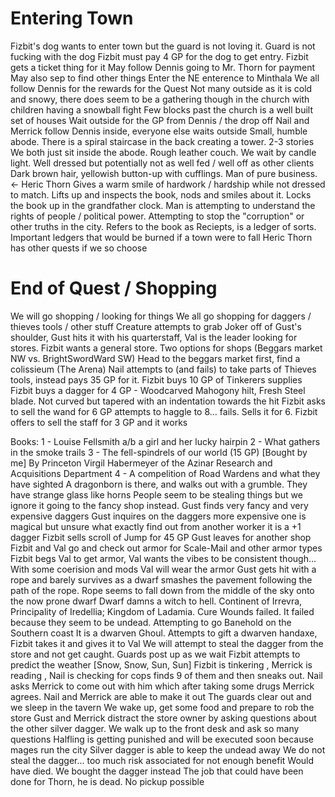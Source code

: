 # Entering Town
Fizbit's dog wants to enter town but the guard is not loving it. 
Guard is not fucking with the dog
Fizbit must pay 4 GP for the dog to get entry. Fizbit gets a ticket thing for it
May follow Dennis going to Mr. Thorn for payment
May also sep to find other things
Enter the NE enterence to Minthala
We all follow Dennis for the rewards for the Quest
Not many outside as it is cold and snowy, there does seem to be a gathering though in the church with children having a snowball fight
Few blocks past the church is a well built set of houses
Wait outside for the GP from Dennis / the drop off
Nail and Merrick follow Dennis inside, everyone else waits outside
Small, humble abode. There is a spiral staircase in the back creating a tower. 2-3 stories
We both just sit inside the abode. Rough leather couch. We wait by candle light.
Well dressed but potentially not as well fed / well off as other clients
Dark brown hair, yellowish button-up with cufflings. Man of pure business. <- Heric Thorn
Gives a warm smile of hardwork / hardship while not dressed to match.
Lifts up and inspects the book, nods and smiles about it.
Locks the book up in the grandfather clock. 
Man is attempting to understand the rights of people / political power. Attempting to stop the "corruption" or other truths in the city. Refers to the book as Reciepts, is a ledger of sorts. Important ledgers that would be burned if a town were to fall
Heric Thorn has other quests if we so choose
# End of Quest / Shopping
We will go shopping / looking for things
We all go shopping for daggers / thieves tools / other stuff
Creature attempts to grab Joker off of Gust's shoulder, Gust hits it with his quarterstaff,
Val is the leader looking for stores. Fizbit wants a general store.
Two options for shops (Beggars market NW vs. BrightSwordWard SW)
Head to the beggars market first, find a colissieum (The Arena)
Nail attempts to (and fails) to take parts of Thieves tools, instead pays 35 GP for it.
Fizbit buys 10 GP of Tinkerers supplies
Fizbit buys a dagger for 4 GP - Woodcarved Mahogony hilt, Fresh Steel blade. Not curved but tapered with an indentation towards the hit
Fizbit asks to sell the wand for 6 GP attempts to haggle to 8... fails. Sells it for 6.
Fizbit offers to sell the staff for 3 GP and it works

Books:
1 - Louise Fellsmith a/b a girl and her lucky hairpin
2 - What gathers in the smoke trails
3 - The fell-spindrels of our world (15 GP) [Bought by me] By Princeton Virgil Habermeyer of the Azinar Research and Acquisitions Department
4 - A compelition of Road Wardens and what they have sighted
A dragonborn is there, and walks out with a grumble. They have strange glass like horns
People seem to be stealing things but we ignore it going to the fancy shop instead.
Gust finds very fancy and very expensive daggers
Gust inquires on the daggers more expensive one is magical but unsure what exactly find out from another worker it is a +1 dagger
Fizbit sells scroll of Jump for 45 GP
Gust leaves for another shop
Fizbit and Val go and check out armor for Scale-Mail and other armor types
Fizbit begs Val to get armor, Val wants the vibes to be consistent though...
With some coerision and mods Val will wear the armor
Gust gets hit with a rope and barely survives as a dwarf smashes the pavement following the path of the rope. 
Rope seems to fall down from the middle of the sky onto the now prone dwarf
Dwarf damns a witch to hell. Continent of Irrevra, Principality of Iredellia; Kingdom of Ladamia. 
Cure Wounds failed. It failed because they seem to be undead. Attempting to go Banehold on the Southern coast
It is a dwarven Ghoul. Attempts to gift a dwarven handaxe, Fizbit takes it and gives it to Val
We will attempt to steal the dagger from the store and not get caught.
Guards post up as we wait
Fizbit attempts to predict the weather [Snow, Snow, Sun, Sun]
Fizbit is tinkering
, Merrick is reading
, Nail is checking for cops finds 9 of them and then sneaks out. Nail asks Merrick to come out with him which after taking some drugs Merrick agrees. Nail and Merrick are able to make it out
The guards clear out and we sleep in the tavern
We wake up, get some food and prepare to rob the store
Gust and Merrick distract the store owner by asking questions about the other silver dagger. We walk up to the front desk and ask so many questions
Halfling is getting punished and will be executed soon because mages run the city
Silver dagger is able to keep the undead away
We do not steal the dagger... too much risk associated for not enough benefit
Would have died. We bought the dagger instead
The job that could have been done for Thorn, he is dead. No pickup possible
